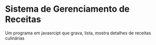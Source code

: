 # Sistema de Gerenciamento de Receitas
Um programa em javasrcipt que grava, lista, mostra detalhes de receitas culinárias
